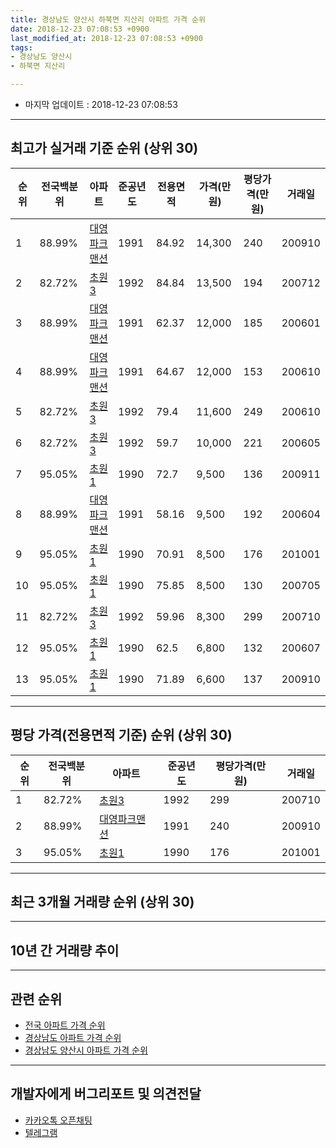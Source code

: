 ```yaml
---
title: 경상남도 양산시 하북면 지산리 아파트 가격 순위
date: 2018-12-23 07:08:53 +0900
last_modified_at: 2018-12-23 07:08:53 +0900
tags:
- 경상남도 양산시
- 하북면 지산리

---
```


* 마지막 업데이트 : 2018-12-23 07:08:53

---

## 최고가 실거래 기준 순위 (상위 30)


|순위|전국백분위|아파트|준공년도|전용면적|가격(만원)|평당가격(만원)|거래일|
|---|---|---|---|---|---|---|---|
|1|88.99%|[대영파크맨션](https://search.naver.com/search.naver?query=%EA%B2%BD%EC%83%81%EB%82%A8%EB%8F%84+%EC%96%91%EC%82%B0%EC%8B%9C+%ED%95%98%EB%B6%81%EB%A9%B4+%EC%A7%80%EC%82%B0%EB%A6%AC+%EB%8C%80%EC%98%81%ED%8C%8C%ED%81%AC%EB%A7%A8%EC%85%98)|1991|84.92|14,300|240|200910|
|2|82.72%|[초원3](https://search.naver.com/search.naver?query=%EA%B2%BD%EC%83%81%EB%82%A8%EB%8F%84+%EC%96%91%EC%82%B0%EC%8B%9C+%ED%95%98%EB%B6%81%EB%A9%B4+%EC%A7%80%EC%82%B0%EB%A6%AC+%EC%B4%88%EC%9B%903)|1992|84.84|13,500|194|200712|
|3|88.99%|[대영파크맨션](https://search.naver.com/search.naver?query=%EA%B2%BD%EC%83%81%EB%82%A8%EB%8F%84+%EC%96%91%EC%82%B0%EC%8B%9C+%ED%95%98%EB%B6%81%EB%A9%B4+%EC%A7%80%EC%82%B0%EB%A6%AC+%EB%8C%80%EC%98%81%ED%8C%8C%ED%81%AC%EB%A7%A8%EC%85%98)|1991|62.37|12,000|185|200601|
|4|88.99%|[대영파크맨션](https://search.naver.com/search.naver?query=%EA%B2%BD%EC%83%81%EB%82%A8%EB%8F%84+%EC%96%91%EC%82%B0%EC%8B%9C+%ED%95%98%EB%B6%81%EB%A9%B4+%EC%A7%80%EC%82%B0%EB%A6%AC+%EB%8C%80%EC%98%81%ED%8C%8C%ED%81%AC%EB%A7%A8%EC%85%98)|1991|64.67|12,000|153|200610|
|5|82.72%|[초원3](https://search.naver.com/search.naver?query=%EA%B2%BD%EC%83%81%EB%82%A8%EB%8F%84+%EC%96%91%EC%82%B0%EC%8B%9C+%ED%95%98%EB%B6%81%EB%A9%B4+%EC%A7%80%EC%82%B0%EB%A6%AC+%EC%B4%88%EC%9B%903)|1992|79.4|11,600|249|200610|
|6|82.72%|[초원3](https://search.naver.com/search.naver?query=%EA%B2%BD%EC%83%81%EB%82%A8%EB%8F%84+%EC%96%91%EC%82%B0%EC%8B%9C+%ED%95%98%EB%B6%81%EB%A9%B4+%EC%A7%80%EC%82%B0%EB%A6%AC+%EC%B4%88%EC%9B%903)|1992|59.7|10,000|221|200605|
|7|95.05%|[초원1](https://search.naver.com/search.naver?query=%EA%B2%BD%EC%83%81%EB%82%A8%EB%8F%84+%EC%96%91%EC%82%B0%EC%8B%9C+%ED%95%98%EB%B6%81%EB%A9%B4+%EC%A7%80%EC%82%B0%EB%A6%AC+%EC%B4%88%EC%9B%901)|1990|72.7|9,500|136|200911|
|8|88.99%|[대영파크맨션](https://search.naver.com/search.naver?query=%EA%B2%BD%EC%83%81%EB%82%A8%EB%8F%84+%EC%96%91%EC%82%B0%EC%8B%9C+%ED%95%98%EB%B6%81%EB%A9%B4+%EC%A7%80%EC%82%B0%EB%A6%AC+%EB%8C%80%EC%98%81%ED%8C%8C%ED%81%AC%EB%A7%A8%EC%85%98)|1991|58.16|9,500|192|200604|
|9|95.05%|[초원1](https://search.naver.com/search.naver?query=%EA%B2%BD%EC%83%81%EB%82%A8%EB%8F%84+%EC%96%91%EC%82%B0%EC%8B%9C+%ED%95%98%EB%B6%81%EB%A9%B4+%EC%A7%80%EC%82%B0%EB%A6%AC+%EC%B4%88%EC%9B%901)|1990|70.91|8,500|176|201001|
|10|95.05%|[초원1](https://search.naver.com/search.naver?query=%EA%B2%BD%EC%83%81%EB%82%A8%EB%8F%84+%EC%96%91%EC%82%B0%EC%8B%9C+%ED%95%98%EB%B6%81%EB%A9%B4+%EC%A7%80%EC%82%B0%EB%A6%AC+%EC%B4%88%EC%9B%901)|1990|75.85|8,500|130|200705|
|11|82.72%|[초원3](https://search.naver.com/search.naver?query=%EA%B2%BD%EC%83%81%EB%82%A8%EB%8F%84+%EC%96%91%EC%82%B0%EC%8B%9C+%ED%95%98%EB%B6%81%EB%A9%B4+%EC%A7%80%EC%82%B0%EB%A6%AC+%EC%B4%88%EC%9B%903)|1992|59.96|8,300|299|200710|
|12|95.05%|[초원1](https://search.naver.com/search.naver?query=%EA%B2%BD%EC%83%81%EB%82%A8%EB%8F%84+%EC%96%91%EC%82%B0%EC%8B%9C+%ED%95%98%EB%B6%81%EB%A9%B4+%EC%A7%80%EC%82%B0%EB%A6%AC+%EC%B4%88%EC%9B%901)|1990|62.5|6,800|132|200607|
|13|95.05%|[초원1](https://search.naver.com/search.naver?query=%EA%B2%BD%EC%83%81%EB%82%A8%EB%8F%84+%EC%96%91%EC%82%B0%EC%8B%9C+%ED%95%98%EB%B6%81%EB%A9%B4+%EC%A7%80%EC%82%B0%EB%A6%AC+%EC%B4%88%EC%9B%901)|1990|71.89|6,600|137|200910|


---

## 평당 가격(전용면적 기준) 순위 (상위 30)


|순위|전국백분위|아파트|준공년도|평당가격(만원)|거래일|
|---|---|---|---|---|---|
|1|82.72%|[초원3](https://search.naver.com/search.naver?query=%EA%B2%BD%EC%83%81%EB%82%A8%EB%8F%84+%EC%96%91%EC%82%B0%EC%8B%9C+%ED%95%98%EB%B6%81%EB%A9%B4+%EC%A7%80%EC%82%B0%EB%A6%AC+%EC%B4%88%EC%9B%903)|1992|299|200710|
|2|88.99%|[대영파크맨션](https://search.naver.com/search.naver?query=%EA%B2%BD%EC%83%81%EB%82%A8%EB%8F%84+%EC%96%91%EC%82%B0%EC%8B%9C+%ED%95%98%EB%B6%81%EB%A9%B4+%EC%A7%80%EC%82%B0%EB%A6%AC+%EB%8C%80%EC%98%81%ED%8C%8C%ED%81%AC%EB%A7%A8%EC%85%98)|1991|240|200910|
|3|95.05%|[초원1](https://search.naver.com/search.naver?query=%EA%B2%BD%EC%83%81%EB%82%A8%EB%8F%84+%EC%96%91%EC%82%B0%EC%8B%9C+%ED%95%98%EB%B6%81%EB%A9%B4+%EC%A7%80%EC%82%B0%EB%A6%AC+%EC%B4%88%EC%9B%901)|1990|176|201001|


---

## 최근 3개월 거래량 순위 (상위 30)


<div style="width:100%;">
    <canvas id="deal_count_ranking" height="250"></canvas>
</div>


<script>
new Chart(document.getElementById("deal_count_ranking"), {
    type: 'horizontalBar',
    data: {
        labels: ['초원1'],
        datasets: [{
            label: '실거래 수',
            data: [1],
            borderColor: "rgba(255, 0, 128, 1)",
            backgroundColor: "rgba(255, 0, 128, 0.5)",
            fill: false,
        }]
    },
    options: {
        responsive: true,
        title: {
            display: true,
            text: '최근 3개월 거래량 순위'
        },
        tooltips: {
            mode: 'index',
            intersect: false,
            callbacks: {
                title: function(tooltipItems, data) {
                    return "실거래 수:";
                },
                label: function(tooltipItem, data) {
                    return data.labels[tooltipItem.index] + ": " + tooltipItem.xLabel;
                }
            }
        },
        hover: {
            mode: 'nearest',
            intersect: true
        },
        scales: {
            xAxes: [{
                display: true,
                scaleLabel: {
                    display: true,
                    labelString: '실거래 수'
                },
                ticks: {
                    suggestedMin: 0,
                }
            }],
            yAxes: [{
                display: true,
                ticks: {
                    autoSkip: false,
                    callback: function(value, index, values) {
                        if (value.length > 15)
                            return value.substr(0, 13) + "...";
                        else
                            return value;
                    }
                },
                scaleLabel: {
                    display: false,
                }
            }]
        }
    }
});

</script>


---

## 10년 간 거래량 추이


<div style="width:100%;">
    <canvas id="deal_progress" height="250"></canvas>
</div>

<script>
new Chart(document.getElementById("deal_progress"), {
    type: 'line',
    data: {
        labels: ['200812','200901','200902','200903','200904','200905','200906','200907','200908','200909','200910','200911','200912','201001','201002','201003','201004','201005','201006','201007','201008','201009','201010','201011','201012','201101','201102','201103','201104','201105','201106','201107','201108','201109','201110','201111','201112','201201','201202','201203','201204','201205','201206','201207','201208','201209','201210','201211','201212','201301','201302','201303','201304','201305','201306','201307','201308','201309','201310','201311','201312','201401','201402','201403','201404','201405','201406','201407','201408','201409','201410','201411','201412','201501','201502','201503','201504','201505','201506','201507','201508','201509','201510','201511','201512','201601','201602','201603','201604','201605','201606','201607','201608','201609','201610','201611','201612','201701','201702','201703','201704','201705','201706','201707','201708','201709','201710','201711','201712','201801','201802','201803','201804','201805','201806','201807','201808','201809','201810','201811','201812'],
        datasets: [{
            label: '실거래 수',
            pointRadius: 1,
            data: [2, 1, 2, 1, 5, 0, 7, 0, 2, 0, 4, 2, 4, 5, 0, 1, 2, 1, 1, 2, 0, 2, 4, 2, 1, 0, 1, 0, 3, 1, 0, 2, 2, 5, 2, 0, 0, 2, 3, 1, 1, 3, 1, 0, 1, 1, 3, 2, 0, 1, 1, 3, 0, 3, 1, 1, 3, 2, 2, 3, 3, 0, 2, 4, 0, 0, 0, 1, 1, 1, 3, 0, 1, 0, 1, 1, 2, 3, 0, 0, 6, 1, 0, 1, 0, 1, 2, 3, 1, 3, 1, 1, 1, 3, 1, 2, 3, 1, 0, 1, 2, 2, 0, 2, 3, 0, 1, 0, 0, 1, 2, 1, 0, 0, 0, 0, 0, 0, 1, 0, 0],
            borderColor: "rgba(255, 201, 14, 1)",
            backgroundColor: "rgba(255, 201, 14, 0.5)",
            fill: true,
        }]
    },
    options: {
        responsive: true,
        title: {
            display: true,
            text: '10년간 거래량 추이'
        },
        tooltips: {
            mode: 'index',
            intersect: false,
        },
        hover: {
            mode: 'nearest',
            intersect: true
        },
        scales: {
            xAxes: [{
                display: true,
                scaleLabel: {
                    display: true,
                    labelString: '년/월'
                }
            }],
            yAxes: [{
                display: true,
                ticks: {
                    suggestedMin: 0,
                },
                scaleLabel: {
                    display: true,
                    labelString: '실거래 수'
                }
            }]
        }
    }
});

</script>


---

## 관련 순위

- [전국 아파트 가격 순위](https://inasie.github.io/apt-ranking/전국)
- [경상남도 아파트 가격 순위](https://inasie.github.io/apt-ranking/경상남도)
- [경상남도 양산시 아파트 가격 순위](https://inasie.github.io/apt-ranking/경상남도-양산시)


---

## 개발자에게 버그리포트 및 의견전달

- [카카오톡 오픈채팅](https://open.kakao.com/o/gLJUAP4)
- [텔레그램](https://t.me/inasie)

